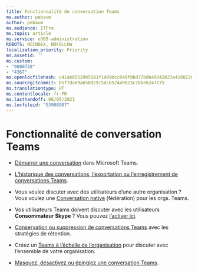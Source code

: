 ```yaml
---
title: Fonctionnalité de conversation Teams
ms.author: pebaum
author: pebaum
ms.audience: ITPro
ms.topic: article
ms.service: o365-administration
ROBOTS: NOINDEX, NOFOLLOW
localization_priority: Priority
ms.assetid: ''
ms.custom:
- "9000738"
- "4367"
ms.openlocfilehash: c41ab0552985681f14090cc049f8bd77b8b49242823a418822674cd21dea0f77
ms.sourcegitcommit: b5f7da89a650d2915dc652449623c78be6247175
ms.translationtype: HT
ms.contentlocale: fr-FR
ms.lasthandoff: 08/05/2021
ms.locfileid: "53908987"
---
```

# <a name="teams-chat-functionality"></a>Fonctionnalité de conversation Teams

- [Démarrer une conversation](https://support.office.com/article/start-a-chat-in-teams-0c71b32b-c050-4930-a887-5afbe742b3d8) dans Microsoft Teams.

- [L’historique des conversations, l’exportation ou l’enregistrement de conversations Teams](https://docs.microsoft.com/alchemyinsights/chat-history-in-microsoft-teams).

- Vous voulez discuter avec des utilisateurs d’une autre organisation ? Vous voulez une [Conversation native](https://docs.microsoft.com/microsoftteams/native-chat-for-external-users) (fédération) pour les orgs. Teams.

- Vos utilisateurs Teams doivent discuter avec les utilisateurs **Consommateur Skype** ? Vous pouvez [l’activer ici](https://docs.microsoft.com/microsoftteams/manage-external-access#step-1---enable-your-organization-to-communicate-with-another-teams-organization). 

- [Conservation ou suppression de conversations Teams](https://docs.microsoft.com/microsoftteams/retention-policies) avec les stratégies de rétention.

- Créez un [Teams à l’échelle de l’organisation](https://docs.microsoft.com/microsoftteams/create-an-org-wide-team) pour discuter avec l’ensemble de votre organisation.

- [Masquez, désactivez ou épinglez une conversation Teams](https://support.office.com/article/hide-mute-or-pin-a-chat-in-teams-9aee02ef-713d-495b-8a73-9762d8e4b066).

